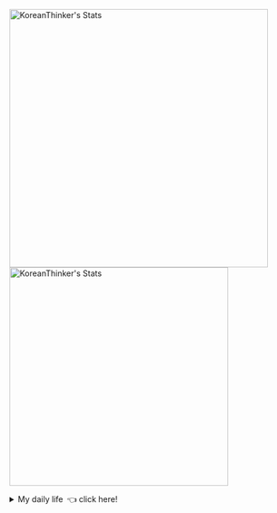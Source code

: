 <p  >
<img width="455px"  src="https://github-readme-stats.vercel.app/api/wakatime?username=KoreanThinker&layout=compact&theme=dark&hide_border=true&langs_count=6" alt="KoreanThinker's Stats" /> 
    <img width="385px" src="https://github-readme-stats.vercel.app/api?username=KoreanThinker&theme=dark&hide_border=true&count_private=true" alt="KoreanThinker's Stats" />
</p>
<details>
<summary>My daily life 👈 click here!</summary>
 
    
<!--START_SECTION:waka-->
**I'm a Night 🦉** 

```text
🌞 Morning    6 commits      ░░░░░░░░░░░░░░░░░░░░░░░░░   0.61% 
🌆 Daytime    314 commits    ████████░░░░░░░░░░░░░░░░░   31.78% 
🌃 Evening    578 commits    ██████████████░░░░░░░░░░░   58.5% 
🌙 Night      90 commits     ██░░░░░░░░░░░░░░░░░░░░░░░   9.11%

```
📅 **I'm Most Productive on Wednesday** 

```text
Monday       150 commits    ███░░░░░░░░░░░░░░░░░░░░░░   15.18% 
Tuesday      162 commits    ████░░░░░░░░░░░░░░░░░░░░░   16.4% 
Wednesday    163 commits    ████░░░░░░░░░░░░░░░░░░░░░   16.5% 
Thursday     161 commits    ████░░░░░░░░░░░░░░░░░░░░░   16.3% 
Friday       149 commits    ███░░░░░░░░░░░░░░░░░░░░░░   15.08% 
Saturday     110 commits    ██░░░░░░░░░░░░░░░░░░░░░░░   11.13% 
Sunday       93 commits     ██░░░░░░░░░░░░░░░░░░░░░░░   9.41%

```


📊 **This Week I Spent My Time On** 

```text
⌚︎ Time Zone: Asia/Seoul

🐱‍💻 Projects: 
gilberto                 16 hrs 58 mins      █████████░░░░░░░░░░░░░░░░   38.47% 
pires                    16 hrs 2 mins       █████████░░░░░░░░░░░░░░░░   36.34% 
wecount                  11 hrs 6 mins       ██████░░░░░░░░░░░░░░░░░░░   25.19% 
Unknown Project          0 secs              ░░░░░░░░░░░░░░░░░░░░░░░░░   0.0%

```


 Last Updated on 29/08/2021
<!--END_SECTION:waka-->
</details>
